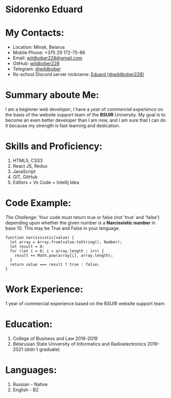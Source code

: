# Sidorenko Eduard
# **My Contacts:**
* Location: Minsk, Belarus
* Mobile Phone: +375 29 172-75-86
* Email: [wildbober228@gmail.com](wildbober228@gmail.com)
* GitHub: [wildbober228](https://github.com/wildbober228)
* Telegram: [@wildbober](https://t.me/wildbober)
* Rs-school Discord server nickname: [Eduard (@wildbober228)](wildfarmer#4505)
# **Summary aboute Me:**
I am a beginner _web developer_, 
I have a _year_ of _commercial experience_ on the basis of the website support team of the **BSUIR** University.
 My goal is to become an even better developer than I am now, 
and I am sure that I can do it because my strength is fast learning and dedication.
# **Skills and Proficiency:**
 1. HTML5, CSS3
 2. React JS, Redux
 3. JavaScript 
 4. GIT, GitHub
 5. Editors + Vs Code
            + Intellij Idea
# **Code Example:**
*The Challenge:*
Your code must return true or false (not 'true' and 'false') depending upon whether the given number is a **Narcissistic number** in base 10.
This may be True and False in your language.
```
function narcissistic(value) {
  let array = Array.from(value.toString(), Number);
  let result = 0;
  for (let i = 0; i < array.length ; i++) {
    result += Math.pow(array[i], array.length);
  }
  return value === result ? true : false;
}
```
# **Work Experience:**
   1 year of commercial experience based on the BSUIR website support team

# **Education:**
   1. College of Business and Law 2016-2019
   1. Belarusian State University of Informatics and Radioelectronics 2019-2021 (didn`t graduate)
# **Languages:**
  1. Russian - Native
  2. English - В2